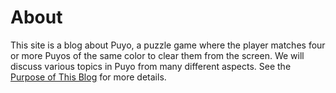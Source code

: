# About

This site is a blog about Puyo, a puzzle game where the player matches four or more Puyos of the same color to clear them from the screen. We will discuss various topics in Puyo from many different aspects. See the [Purpose of This Blog](posts/0_purpose) for more details.